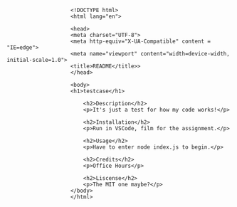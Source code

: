 
                        <!DOCTYPE html>
                        <html lang="en">
                        
                        <head>
                        <meta charset="UTF-8">
                        <meta http-equiv="X-UA-Compatible" content = "IE=edge">
                        <meta name="viewport" content="width=device-width, initial-scale=1.0">
                        <title>README</title>>
                        </head>

                        <body>
                        <h1>testcase</h1>

                            <h2>Description</h2>
                            <p>It's just a test for how my code works!</p>

                            <h2>Installation</h2>
                            <p>Run in VSCode, film for the assignment.</p>

                            <h2>Usage</h2>
                            <p>Have to enter node index.js to begin.</p>

                            <h2>Credits</h2>
                            <p>Office Hours</p>

                            <h2>Liscense</h2>
                            <p>The MIT one maybe?</p>
                        </body>
                        </html>
    